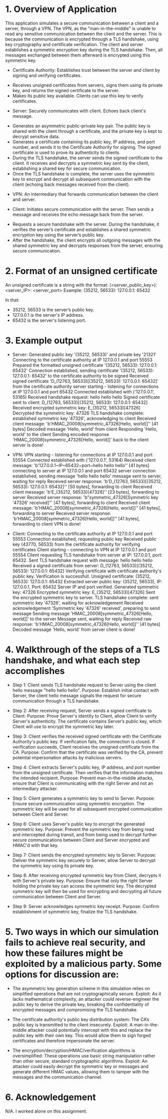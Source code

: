 # 1.    Overview of Application

This application simulates a secure communication between a client and a server, through a VPN. The VPN, as the "man-in-the-middle" is unable to read any sensitive communication between the client and the server. This is because the communication is encrypted through a TLS handshake, using key cryptography and certificate verification. The client and server establishes a symmetric encryption key during the TLS handshake. Then, all messages exchanged between them afterward is encrypted using this symmetric key.

* Certificate Authority:
Establishes trust between the server and client by signing and verifying certificates. 
- Receives unsigned certificates from servers, signs them using its private key, and returns the signed certificate to the server. 
- Makes its public key available. Clients can use this key to verify certificates.

* Server: 
Securely communicates with client. Echoes back client's message.
- Generates an asymmetric public-private key pair. The public key is shared with the client through a certificate, and the private key is kept to decrypt sensitive data.
- Generates a certificate containing its public key, IP address, and port number, and sends it to the Certificate Authority for signing. The signed certificate is used to prove its authenticity to clients.
- During the TLS handshake, the server sends the signed certificate to the client. It receives and decrypts a symmetric key sent by the client, establishing a shared key for secure communication.
- Once the TLS handshake is complete, the server uses the symmetric key to encrypt and decrypt all subsequent communication with the client (echoing back messages received from the client).

* VPN:
An intermediary that forwards communication between the client and server.

* Client:
Initiates secure communication with the server. Then sends a message and receives the echo message back from the server.
- Requests a secure handshake with the server. During the handshake, it verifies the server’s certificate and establishes a shared symmetric encryption key using the server’s public key.
- After the handshake, the client encrypts all outgoing messages with the shared symmetric key and decrypts responses from the server, ensuring secure communication.


# 2.    Format of an unsigned certificate

An unsigned certificate is a string with the format:
(<server_public_key>): <server_IP>: <server_port>
Example: (35212, 56533): 127.0.0.1: 65432

In that:
* 35212, 56533 is the server’s public key.
* 127.0.0.1 is the server's IP address.
* 65432 is the server's listening port.


# 3.    Example output

* Server:
Generated public key '(35212, 56533)' and private key '21321'
Connecting to the certificate authority at IP 127.0.0.1 and port 55553
Prepared the formatted unsigned certificate '(35212, 56533): 127.0.0.1: 65432'
Connection established, sending certificate '(35212, 56533): 127.0.0.1: 65432' to the certificate authority to be signed
Received signed certificate 'D_(12763, 56533)[(35212, 56533): 127.0.0.1: 65432]' from the certificate authority
server starting - listening for connections at IP 127.0.0.1 and port 65432
Connected established with ('127.0.0.1', 53165)
Received handshake request: hello hello hello
Signed certificate sent to client: D_(12763, 56533)[(35212, 56533): 127.0.0.1: 65432]
Received encrypted symmetric key: E_(35212, 56533)[47326]
Decrypted the symmetric key: 47326
TLS handshake complete: established symmetric key '47326', acknowledging to client
Received client message: 'b'HMAC_20008[symmetric_47326[Hello, world]]'' [41 bytes]
Decoded message 'Hello, world' from client
Responding 'Hello, world' to the client
Sending encoded response 'HMAC_20008[symmetric_47326[Hello, world]]' back to the client
server is done!

* VPN:
VPN starting - listening for connections at IP 127.0.0.1 and port 55554
Connected established with ('127.0.0.1', 53164)
Received client message: 'b'127.0.0.1~IP~65432~port~hello hello hello'' [41 bytes]
connecting to server at IP 127.0.0.1 and port 65432
server connection established, sending message 'hello hello hello'
message sent to server, waiting for reply
Received server response: 'b'D_(12763, 56533)[(35212, 56533): 127.0.0.1: 65432]'' [50 bytes], forwarding to client
Received client message: 'b'E_(35212, 56533)[47326]'' [23 bytes], forwarding to server
Received server response: 'b"symmetric_47326[Symmetric key '47326' received]"' [47 bytes], forwarding to client
Received client message: 'b'HMAC_20008[symmetric_47326[Hello, world]]'' [41 bytes], forwarding to server
Received server response: 'b'HMAC_20008[symmetric_47326[Hello, world]]'' [41 bytes], forwarding to client
VPN is done!

* Client:
Connecting to the certificate authority at IP 127.0.0.1 and port 55553
Connection established, requesting public key
Received public key (43770, 56533) from the certificate authority for verifying certificates
Client starting - connecting to VPN at IP 127.0.0.1 and port 55554
Client requesting TLS handshake from server at IP: 127.0.0.1, port: 65432.
Sent TLS handshake request with message: hello hello hello
Received a signed certificate from server: D_(12763, 56533)[(35212, 56533): 127.0.0.1: 65432]
Verifying certificate with certificate authority's public key.
Verification is successfull. Unsigned certificate: (35212, 56533): 127.0.0.1: 65432
Extracted server public key: (35212, 56533), IP: 127.0.0.1, Port: 65432
Server IP and port verified.
Generated symmetric key: 47326
Encrypted symmetric key: E_(35212, 56533)[47326]
Sent the encrypted symmetric key to server.
TLS handshake complete: sent symmetric key '47326', waiting for acknowledgement
Received acknowledgement 'Symmetric key '47326' received', preparing to send message
Sending message 'HMAC_20008[symmetric_47326[Hello, world]]' to the server
Message sent, waiting for reply
Received raw response: 'b'HMAC_20008[symmetric_47326[Hello, world]]'' [41 bytes]
Decoded message 'Hello, world' from server
client is done!


# 4.    Walkthrough of the steps of a TLS handshake, and what each step accomplishes

* Step 1: Client sends TLS handshake request to Server using the client hello message "hello hello hello".
Purpose: Establish initial contact with Server, the client hello message signals the request for secure communication through a TLS handshake.

* Step 2: After receiving request, Server sends a signed certificate to Client:
Purpose: Prove Server's identity to Client, allow Client to verify Server's authenticity. The certificate contains Server’s public key, which Client will use to encrypt the symmetric key later.

* Step 3: Client verifies the received signed certificate with the Certificate Authority's public key. If verification fails, the connection is closed. If verification succeeds, Client receives the unsigned certificate from the CA.
Purpose: Confirm that the certificate was verified by the CA, prevent potential impersonation attacks by malicious servers.

* Step 4: Client extracts Server's public key, IP address, and port number from the unsigned certificate. Then verifies that the information matches the intended recipient.
Purpose: Prevent man-in-the-middle attacks, ensure that Client is communicating with the right Server and not an intermediary attacker.

* Step 5: Client generates a symmetric key to send to Server.
Purpose: Ensure secure communication using symmetric encryption. The symmetric key will be used for all subsequent encrypted communication between Client and Server.

* Step 6: Client uses Server's public key to encrypt the generated symmetric key. 
Purpose: Prevent the symmetric key from being read and intercepted during transit, and from being used to decrypt further secure communications between Client and Server encrypted and HMAC'd with that key.

* Step 7: Client sends the encrypted symmetric key to Server.
Purpose: Deliver the symmetric key securely to Server, allow Server to decrypt the symmetric key using its private key.

* Step 8: After receiving encrypted symmetric key from Client, decrypts it with Server's private key.
Purpose: Ensure that only the right Server holding the private key can access the symmetric key. The decrypted symmetric key will then be used for encrypting and decrypting all future communication between Client and Server.

* Step 9: Server acknowledges symmetric key receipt.
Purpose: Confirm establishment of symmetric key, finalize the TLS handshake.


# 5.    Two ways in which our simulation fails to achieve real security, and how these failures might be exploited by a malicious party. Some options for discussion are:

* The asymmetric key generation scheme in this simulation relies on simplified operations that are not cryptographically secure. 
Exploit: As it lacks mathematical complexity, an attacker could reverse-engineer the public key to derive the private key, breaking the confidentiality of encrypted messages and compromising the TLS handshake. 

* The certificate authority's public key distribution system: The CA’s public key is transmitted to the client insecurely. 
Exploit: A man-in-the-middle attacker could potentially intercept with this and replace the public key with their own key. This would allow them to sign forged certificates and therefore impersonate the server.

* The encryption/decryption/HMAC/verification algorithms is oversimplified: These operations use basic string manipulation rather than other secure, standard cryptographic algorithms.
Exploit: An attacker could easily decrypt the symmetric key or messages and generate different HMAC values, allowing them to tamper with the messages and the communication channel.


# 6.    Acknowledgement
N/A. I worked alone on this assignment.